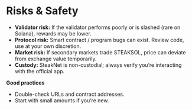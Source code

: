 # Risks & Safety

* **Validator risk:** If the validator performs poorly or is slashed (rare on Solana), rewards may be lower.
* **Protocol risk:** Smart contract / program bugs can exist. Review code, use at your own discretion.
* **Market risk:** If secondary markets trade STEAKSOL, price can deviate from exchange value temporarily.
* **Custody:** SteakNet is non-custodial; always verify you’re interacting with the official app.

**Good practices**

* Double-check URLs and contract addresses.
* Start with small amounts if you’re new.
